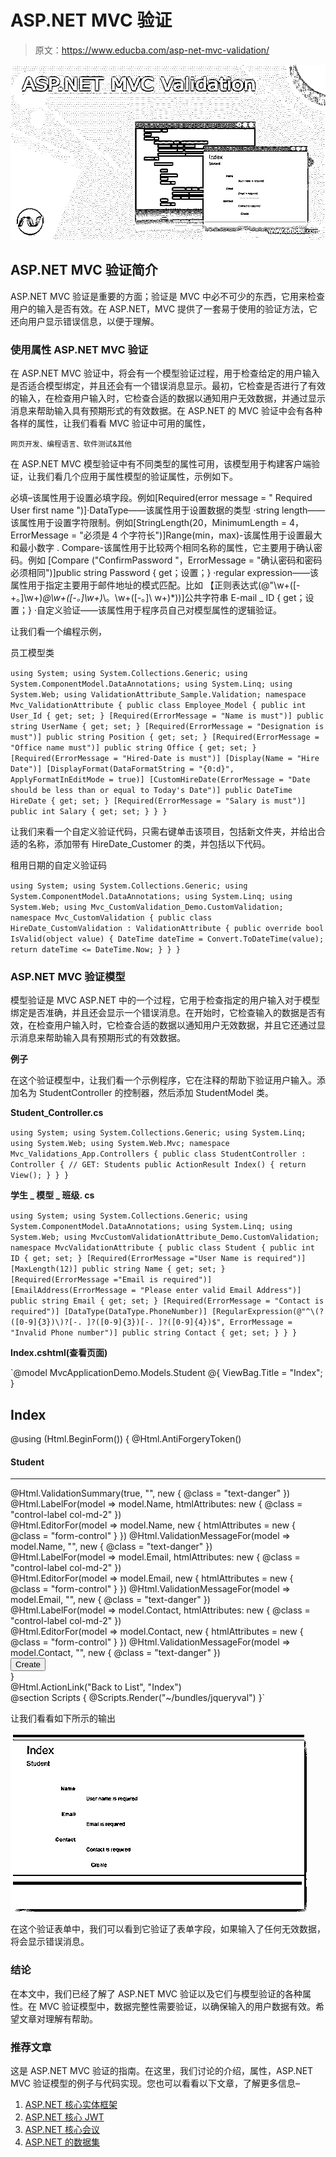 # ASP.NET MVC 验证

> 原文：<https://www.educba.com/asp-net-mvc-validation/>

![ASP.NET MVC Validation](img/f2529a9a693ad232462243c9d6d76260.png)



## ASP.NET MVC 验证简介

ASP.NET MVC 验证是重要的方面；验证是 MVC 中必不可少的东西，它用来检查用户的输入是否有效。在 ASP.NET，MVC 提供了一套易于使用的验证方法，它还向用户显示错误信息，以便于理解。

### 使用属性 ASP.NET MVC 验证

在 ASP.NET MVC 验证中，将会有一个模型验证过程，用于检查给定的用户输入是否适合模型绑定，并且还会有一个错误消息显示。最初，它检查是否进行了有效的输入，在检查用户输入时，它检查合适的数据以通知用户无效数据，并通过显示消息来帮助输入具有预期形式的有效数据。在 ASP.NET 的 MVC 验证中会有各种各样的属性，让我们看看 MVC 验证中可用的属性，

<small>网页开发、编程语言、软件测试&其他</small>

在 ASP.NET MVC 模型验证中有不同类型的属性可用，该模型用于构建客户端验证，让我们看几个应用于属性模型的验证属性，示例如下。

必填–该属性用于设置必填字段。例如[Required(error message = " Required User first name ")]·DataType——该属性用于设置数据的类型
·string length——该属性用于设置字符限制。例如[StringLength(20，MinimumLength = 4，ErrorMessage = "必须是 4 个字符长")]Range(min，max)-该属性用于设置最大和最小数字
. Compare-该属性用于比较两个相同名称的属性，它主要用于确认密码。例如
[Compare ("ConfirmPassword "，ErrorMessage = "确认密码和密码必须相同")]public string Password { get；设置；}
·regular expression——该属性用于指定主要用于邮件地址的模式匹配。比如
【正则表达式(@"\w+([-+。]\w+)*@\w+([-。]\w+)*\。\w+([-。]\ w+)*))]公共字符串 E-mail _ ID { get；设置；}
·自定义验证——该属性用于程序员自己对模型属性的逻辑验证。

让我们看一个编程示例，

员工模型类

`using System;
using System.Collections.Generic;
using System.ComponentModel.DataAnnotations;
using System.Linq;
using System.Web;
using ValidationAttribute_Sample.Validation;
namespace Mvc_ValidationAttribute
{
public class Employee_Model
{
public int User_Id { get; set; }
[Required(ErrorMessage = "Name is must")] public string UserName { get; set; }
[Required(ErrorMessage = "Designation is must")] public string Position { get; set; }
[Required(ErrorMessage = "Office name must")] public string Office { get; set; }
[Required(ErrorMessage = "Hired-Date is must")] [Display(Name = "Hire Date")] [DisplayFormat(DataFormatString = "{0:d}", ApplyFormatInEditMode = true)] [CustomHireDate(ErrorMessage = "Date should be less than or equal to Today's Date")] public DateTime HireDate { get; set; }
[Required(ErrorMessage = "Salary is must")] public int Salary { get; set; }
}
}`

让我们来看一个自定义验证代码，只需右键单击该项目，包括新文件夹，并给出合适的名称，添加带有 HireDate_Customer 的类，并包括以下代码。

租用日期的自定义验证码

`using System;
using System.Collections.Generic;
using System.ComponentModel.DataAnnotations;
using System.Linq;
using System.Web;
using Mvc_CustomValidation_Demo.CustomValidation;
namespace Mvc_CustomValidation
{
public class HireDate_CustomValidation : ValidationAttribute
{
public override bool IsValid(object value)
{
DateTime dateTime = Convert.ToDateTime(value);
return dateTime <= DateTime.Now;
}
}
}`

### ASP.NET MVC 验证模型

模型验证是 MVC ASP.NET 中的一个过程，它用于检查指定的用户输入对于模型绑定是否准确，并且还会显示一个错误消息。在开始时，它检查输入的数据是否有效，在检查用户输入时，它检查合适的数据以通知用户无效数据，并且它还通过显示消息来帮助输入具有预期形式的有效数据。

**例子**

在这个验证模型中，让我们看一个示例程序，它在注释的帮助下验证用户输入。添加名为 StudentController 的控制器，然后添加 StudentModel 类。

**Student_Controller.cs**

`using System;
using System.Collections.Generic;
using System.Linq;
using System.Web;
using System.Web.Mvc;
namespace Mvc_Validations_App.Controllers
{
public class StudentController : Controller
{
// GET: Students
public ActionResult Index()
{
return View();
}
}
}`

**学生 _ 模型 _ 班级. cs**

`using System;
using System.Collections.Generic;
using System.ComponentModel.DataAnnotations;
using System.Linq;
using System.Web;
using MvcCustomValidationAttribute_Demo.CustomValidation;
namespace MvcValidationAttribute
{
public class Student
{
public int ID { get; set; }
[Required(ErrorMessage ="User Name is required")] [MaxLength(12)] public string Name { get; set; }
[Required(ErrorMessage ="Email is required")] [EmailAddress(ErrorMessage = "Please enter valid Email Address")] public string Email { get; set; }
[Required(ErrorMessage = "Contact is required")] [DataType(DataType.PhoneNumber)] [RegularExpression(@"^\(?([0-9]{3})\)?[-. ]?([0-9]{3})[-. ]?([0-9]{4})$", ErrorMessage = "Invalid Phone number")] public string Contact { get; set; }
}
}`

**Index.cshtml(查看页面)**

`@model MvcApplicationDemo.Models.Student
@{
ViewBag.Title = "Index";
}
<h2>Index</h2>
@using (Html.BeginForm())
{
@Html.AntiForgeryToken()
<div class="form-horizontal">
<h4>Student</h4>
<hr />
@Html.ValidationSummary(true, "", new { @class = "text-danger" })
<div class="form-group">
@Html.LabelFor(model => model.Name, htmlAttributes: new { @class = "control-label col-md-2" })
<div class="col-md-10">
@Html.EditorFor(model => model.Name, new { htmlAttributes = new { @class = "form-control" } })
@Html.ValidationMessageFor(model => model.Name, "", new { @class = "text-danger" })
</div>
</div>
<div class="form-group">
@Html.LabelFor(model => model.Email, htmlAttributes: new { @class = "control-label col-md-2" })
<div class="col-md-10">
@Html.EditorFor(model => model.Email, new { htmlAttributes = new { @class = "form-control" } })
@Html.ValidationMessageFor(model => model.Email, "", new { @class = "text-danger" })
</div>
</div>
<div class="form-group">
@Html.LabelFor(model => model.Contact, htmlAttributes: new { @class = "control-label col-md-2" })
<div class="col-md-10">
@Html.EditorFor(model => model.Contact, new { htmlAttributes = new { @class = "form-control" } })
@Html.ValidationMessageFor(model => model.Contact, "", new { @class = "text-danger" })
</div>
</div>
<div class="form-group">
<div class="col-md-offset-2 col-md-10">
<input type="submit" value="Create" class="btn btn-default" />
</div>
</div>
</div>
}
<div>
@Html.ActionLink("Back to List", "Index")
</div>
@section Scripts {
@Scripts.Render("~/bundles/jqueryval")
}`

让我们看看如下所示的输出

![1](img/85798fc4b9e61e4ca2321329ed8e4e14.png)



在这个验证表单中，我们可以看到它验证了表单字段，如果输入了任何无效数据，将会显示错误消息。

### 结论

在本文中，我们已经了解了 ASP.NET MVC 验证以及它们与模型验证的各种属性。在 MVC 验证模型中，数据完整性需要验证，以确保输入的用户数据有效。希望文章对理解有帮助。

### 推荐文章

这是 ASP.NET MVC 验证的指南。在这里，我们讨论的介绍，属性，ASP.NET MVC 验证模型的例子与代码实现。您也可以看看以下文章，了解更多信息–

1.  [ASP.NET 核心实体框架](https://www.educba.com/asp-dot-net-core-entity-framework/)
2.  [ASP.NET 核心 JWT](https://www.educba.com/asp-dot-net-core-jwt/)
3.  [ASP.NET 核心会议](https://www.educba.com/asp-dot-net-core-session/)
4.  [ASP.NET 的数据集](https://www.educba.com/dataset-in-asp-dot-net/)